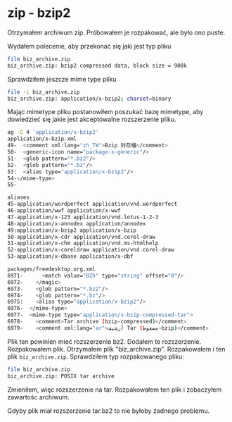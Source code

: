 zip - bzip2
===========

Otrzymałem archiwum zip. Próbowałem je rozpakować, ale było ono puste.

Wydałem polecenie, aby przekonać się jaki jest typ pliku
``` bash
file biz_archive.zip 
biz_archive.zip: bzip2 compressed data, block size = 900k
```

Sprawdziłem jeszcze mime type pliku
``` bash
file -i biz_archive.zip 
biz_archive.zip: application/x-bzip2; charset=binary
```

Mając mimetype pliku postanowiłem poszukać bazę mimetype, aby dowiedzieć się jakie jest akceptowalne rozszerzenie pliku.
``` bash
ag -C 4 'application/x-bzip2'
application/x-bzip.xml
49-  <comment xml:lang="zh_TW">Bzip 封存檔</comment>
50-  <generic-icon name="package-x-generic"/>
51-  <glob pattern="*.bz2"/>
52-  <glob pattern="*.bz"/>
53:  <alias type="application/x-bzip2"/>
54-</mime-type>
55-

aliases
45-application/wordperfect application/vnd.wordperfect
46-application/wwf application/x-wwf
47-application/x-123 application/vnd.lotus-1-2-3
48-application/x-annodex application/annodex
49:application/x-bzip2 application/x-bzip
50-application/x-cdr application/vnd.corel-draw
51-application/x-chm application/vnd.ms-htmlhelp
52-application/x-coreldraw application/vnd.corel-draw
53-application/x-dbase application/x-dbf

packages/freedesktop.org.xml
6971-      <match value="BZh" type="string" offset="0"/>
6972-    </magic>
6973-    <glob pattern="*.bz2"/>
6974-    <glob pattern="*.bz"/>
6975:    <alias type="application/x-bzip2"/>
6976-  </mime-type>
6977-  <mime-type type="application/x-bzip-compressed-tar">
6978-    <comment>Tar archive (bzip-compressed)</comment>
6979-    <comment xml:lang="ar">أرشيف Tar (مضغوط-bzip)</comment>
```

Plik ten powinien mieć rozszerzenie bz2.
Dodałem te rozszerzenie. Rozpakowałem plik. Otrzymałem plik "biz_archive.zip". Rozpakowałem i ten plik `biz_archive.zip`.
Sprawdziłem typ rozpakowanego pliku:
``` bash
file biz_archive.zip
biz_archive.zip: POSIX tar archive
```
Zmieniłem, więc rozszerzenie na tar. Rozpakowałem ten plik i zobaczyłem zawartośc archiwum.

Gdyby plik miał rozszerzenie tar.bz2 to nie byłoby żadnego problemu.